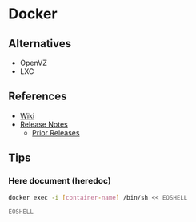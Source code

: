 # Docker

## Alternatives

- OpenVZ
- LXC

## References

- [Wiki](https://en.wikipedia.org/wiki/Docker_(software))
- [Release Notes](https://docs.docker.com/engine/release-notes/)
  - [Prior Releases](https://docs.docker.com/engine/release-notes/prior-releases/)

<!--
## Interview

https://www.youtube.com/watch?v=v9yu1uIYuoA
https://www.youtube.com/watch?v=-BW0Kk5Vj7o
-->

## Tips

### Here document (heredoc)

```sh
docker exec -i [container-name] /bin/sh << EOSHELL

EOSHELL
```
